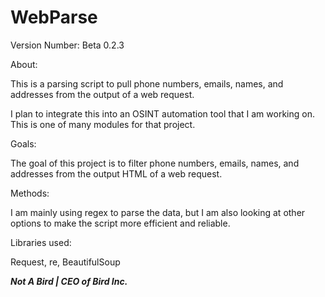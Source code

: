 # WebParse
Version Number: Beta 0.2.3

About:

This is a parsing script to pull phone numbers, emails, names, and addresses from the output of a web request.

I plan to integrate this into an OSINT automation tool that I am working on. This is one of many modules for that project.

Goals:

The goal of this project is to filter phone numbers, emails, names, and addresses from the output HTML of a web request.

Methods:

I am mainly using regex to parse the data, but I am also looking at other options to make the script more efficient and reliable.

Libraries used:

Request, re, BeautifulSoup


***Not A Bird | CEO of Bird Inc.***


  
  
